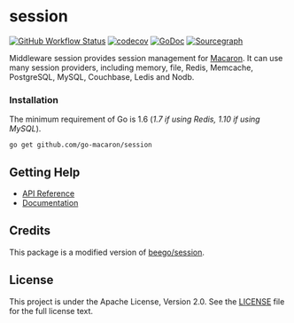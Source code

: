 # session

[![GitHub Workflow Status](https://img.shields.io/github/workflow/status/go-macaron/session/Go?logo=github&style=for-the-badge)](https://github.com/go-macaron/session/actions?query=workflow%3AGo)
[![codecov](https://img.shields.io/codecov/c/github/go-macaron/session/master?logo=codecov&style=for-the-badge)](https://codecov.io/gh/go-macaron/session)
[![GoDoc](https://img.shields.io/badge/GoDoc-Reference-blue?style=for-the-badge&logo=go)](https://pkg.go.dev/github.com/go-macaron/session?tab=doc)
[![Sourcegraph](https://img.shields.io/badge/view%20on-Sourcegraph-brightgreen.svg?style=for-the-badge&logo=sourcegraph)](https://sourcegraph.com/github.com/go-macaron/session)

Middleware session provides session management for [Macaron](https://github.com/go-macaron/macaron). It can use many session providers, including memory, file, Redis, Memcache, PostgreSQL, MySQL, Couchbase, Ledis and Nodb.

### Installation

The minimum requirement of Go is 1.6 (*1.7 if using Redis, 1.10 if using MySQL*).

	go get github.com/go-macaron/session
	
## Getting Help

- [API Reference](https://gowalker.org/github.com/go-macaron/session)
- [Documentation](https://go-macaron.com/middlewares/session)

## Credits

This package is a modified version of [beego/session](https://github.com/astaxie/beego/tree/master/session).

## License

This project is under the Apache License, Version 2.0. See the [LICENSE](LICENSE) file for the full license text.
